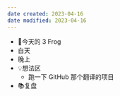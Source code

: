 ```yaml
---
date created: 2023-04-16 
date modified: 2023-04-16
---
```

- 🐸今天的 3 Frog
- 白天
- 晚上
- 💡想法区
	- 跑一下 GitHub 那个翻译的项目
- 📚复盘
